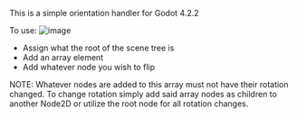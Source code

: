 This is a simple orientation handler for Godot 4.2.2

To use:
  ![image](https://github.com/user-attachments/assets/a2ccfba6-49f9-4fde-b74a-715ce3181475)
  - Assign what the root of the scene tree is
  - Add an array element
  - Add whatever node you wish to flip

NOTE: Whatever nodes are added to this array must not have their rotation changed. To change rotation simply add said array nodes as children to another Node2D or utilize the root node for all rotation changes.
